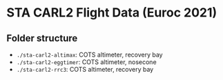 # STA CARL2 Flight Data (Euroc 2021)
## Folder structure

- `./sta-carl2-altimax`: COTS altimeter, recovery bay
- `./sta-carl2-eggtimer`: COTS altimeter, nosecone
- `./sta-carl2-rrc3`: COTS altimeter, recovery bay

